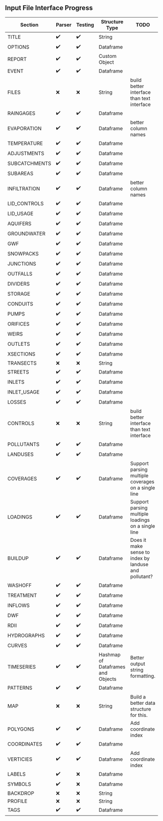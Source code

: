 ## Input File Interface Progress

| Section       | Parser             | Testing            | Structure Type                     | TODO                                                  |
|---------------|--------------------|--------------------|------------------------------------|-------------------------------------------------------|
| TITLE         | :heavy_check_mark: | :heavy_check_mark: | String                             |                                                       |
| OPTIONS       | :heavy_check_mark: | :heavy_check_mark: | Dataframe                          |                                                       |
| REPORT        | :heavy_check_mark: | :heavy_check_mark: | Custom Object                      |                                                       |
| EVENT         | :heavy_check_mark: | :heavy_check_mark: | Dataframe                          |                                                       |
| FILES         | :x:                | :x:                | String                             | build better interface than text interface            |
| RAINGAGES     | :heavy_check_mark: | :heavy_check_mark: | Dataframe                          |                                                       |
| EVAPORATION   | :heavy_check_mark: | :heavy_check_mark: | Dataframe                          | better column names                                   |
| TEMPERATURE   | :heavy_check_mark: | :heavy_check_mark: | Dataframe                          |                                                       |
| ADJUSTMENTS   | :heavy_check_mark: | :heavy_check_mark: | Dataframe                          |                                                       |
| SUBCATCHMENTS | :heavy_check_mark: | :heavy_check_mark: | Dataframe                          |                                                       |
| SUBAREAS      | :heavy_check_mark: | :heavy_check_mark: | Dataframe                          |                                                       |
| INFILTRATION  | :heavy_check_mark: | :heavy_check_mark: | Dataframe                          | better column names                                   |
| LID_CONTROLS  | :heavy_check_mark: | :heavy_check_mark: | Dataframe                          |                                                       |
| LID_USAGE     | :heavy_check_mark: | :heavy_check_mark: | Dataframe                          |                                                       |
| AQUIFERS      | :heavy_check_mark: | :heavy_check_mark: | Dataframe                          |                                                       |
| GROUNDWATER   | :heavy_check_mark: | :heavy_check_mark: | Dataframe                          |                                                       |
| GWF           | :heavy_check_mark: | :heavy_check_mark: | Dataframe                          |                                                       |
| SNOWPACKS     | :heavy_check_mark: | :heavy_check_mark: | Dataframe                          |                                                       |
| JUNCTIONS     | :heavy_check_mark: | :heavy_check_mark: | Dataframe                          |                                                       |
| OUTFALLS      | :heavy_check_mark: | :heavy_check_mark: | Dataframe                          |                                                       |
| DIVIDERS      | :heavy_check_mark: | :heavy_check_mark: | Dataframe                          |                                                       |
| STORAGE       | :heavy_check_mark: | :heavy_check_mark: | Dataframe                          |                                                       |
| CONDUITS      | :heavy_check_mark: | :heavy_check_mark: | Dataframe                          |                                                       |
| PUMPS         | :heavy_check_mark: | :heavy_check_mark: | Dataframe                          |                                                       |
| ORIFICES      | :heavy_check_mark: | :heavy_check_mark: | Dataframe                          |                                                       |
| WEIRS         | :heavy_check_mark: | :heavy_check_mark: | Dataframe                          |                                                       |
| OUTLETS       | :heavy_check_mark: | :heavy_check_mark: | Dataframe                          |                                                       |
| XSECTIONS     | :heavy_check_mark: | :heavy_check_mark: | Dataframe                          |                                                       |
| TRANSECTS     | :x:                | :x:                | String                             |                                                       |
| STREETS       | :heavy_check_mark: | :heavy_check_mark: | Dataframe                          |                                                       |
| INLETS        | :heavy_check_mark: | :heavy_check_mark: | Dataframe                          |                                                       |
| INLET_USAGE   | :heavy_check_mark: | :heavy_check_mark: | Dataframe                          |                                                       |
| LOSSES        | :heavy_check_mark: | :heavy_check_mark: | Dataframe                          |                                                       |
| CONTROLS      | :x:                | :x:                | String                             | build better interface than text interface            |
| POLLUTANTS    | :heavy_check_mark: | :heavy_check_mark: | Dataframe                          |                                                       |
| LANDUSES      | :heavy_check_mark: | :heavy_check_mark: | Dataframe                          |                                                       |
| COVERAGES     | :heavy_check_mark: | :heavy_check_mark: | Dataframe                          | Support parsing multiple coverages on a single line   |
| LOADINGS      | :heavy_check_mark: | :heavy_check_mark: | Dataframe                          | Support parsing multiple loadings on a single line    |
| BUILDUP       | :heavy_check_mark: | :heavy_check_mark: | Dataframe                          | Does it make sense to index by landuse and pollutant? |
| WASHOFF       | :heavy_check_mark: | :heavy_check_mark: | Dataframe                          |                                                       |
| TREATMENT     | :heavy_check_mark: | :heavy_check_mark: | Dataframe                          |                                                       |
| INFLOWS       | :heavy_check_mark: | :heavy_check_mark: | Dataframe                          |                                                       |
| DWF           | :heavy_check_mark: | :heavy_check_mark: | Dataframe                          |                                                       |
| RDII          | :heavy_check_mark: | :heavy_check_mark: | Dataframe                          |                                                       |
| HYDROGRAPHS   | :heavy_check_mark: | :heavy_check_mark: | Dataframe                          |                                                       |
| CURVES        | :heavy_check_mark: | :heavy_check_mark: | Dataframe                          |                                                       |
| TIMESERIES    | :heavy_check_mark: | :heavy_check_mark: | Hashmap of Dataframes and Objects  | Better output string formatting.                      |
| PATTERNS      | :heavy_check_mark: | :heavy_check_mark: | Dataframe                          |                                                       |
| MAP           | :x:                | :x:                | String                             | Build a better data structure for this.               |
| POLYGONS      | :heavy_check_mark: | :heavy_check_mark: | Dataframe                          | Add coordinate index                                  |
| COORDINATES   | :heavy_check_mark: | :heavy_check_mark: | Dataframe                          |                                                       |
| VERTICIES     | :heavy_check_mark: | :heavy_check_mark: | Dataframe                          | Add coordinate index                                  |
| LABELS        | :heavy_check_mark: | :x:                | Dataframe                          |                                                       |
| SYMBOLS       | :heavy_check_mark: | :x:                | Dataframe                          |                                                       |
| BACKDROP      | :x:                | :x:                | String                             |                                                       |
| PROFILE       | :x:                | :x:                | String                             |                                                       |
| TAGS          | :heavy_check_mark: | :heavy_check_mark: | Dataframe                          |                                                       |
